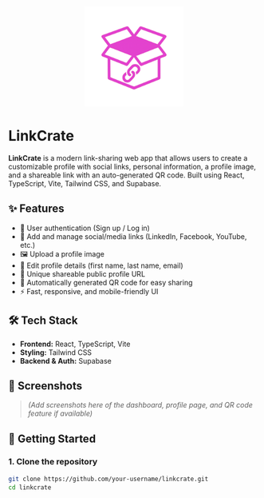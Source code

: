 <p align="center">
  <img src="./public/logo-brand.png" alt="logo" width="200"/>
</p>

# LinkCrate

**LinkCrate** is a modern link-sharing web app that allows users to create a customizable profile with social links, personal information, a profile image, and a shareable link with an auto-generated QR code. Built using React, TypeScript, Vite, Tailwind CSS, and Supabase.

## ✨ Features

- 🔐 User authentication (Sign up / Log in)
- 📎 Add and manage social/media links (LinkedIn, Facebook, YouTube, etc.)
- 🖼️ Upload a profile image
- 📝 Edit profile details (first name, last name, email)
- 🔗 Unique shareable public profile URL
- 📱 Automatically generated QR code for easy sharing
- ⚡ Fast, responsive, and mobile-friendly UI

## 🛠️ Tech Stack

- **Frontend:** React, TypeScript, Vite
- **Styling:** Tailwind CSS
- **Backend & Auth:** Supabase

## 📸 Screenshots

> *(Add screenshots here of the dashboard, profile page, and QR code feature if available)*

## 🚀 Getting Started

### 1. Clone the repository

```bash
git clone https://github.com/your-username/linkcrate.git
cd linkcrate
